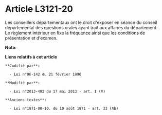 # Article L3121-20

Les conseillers départementaux ont le droit d'exposer en séance du conseil départemental  des questions orales ayant trait
aux affaires du département. Le règlement intérieur en fixe la fréquence ainsi que les conditions de présentation et
d'examen.

**Nota:**



**Liens relatifs à cet article**

	**Codifié par**:

	  - Loi n°96-142 du 21 février 1996

	**Modifié par**:

	  - Loi n°2013-403 du 17 mai 2013 - art. 1 (V)

	**Anciens textes**:

	  - Loi n°1871-08-10. du 10 août 1871 - art. 33 (Ab)
